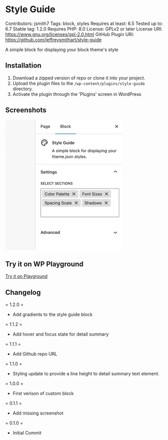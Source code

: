 # Style Guide

Contributors: jsmith7
Tags: block, styles
Requires at least: 6.5
Tested up to: 6.7
Stable tag: 1.2.0
Requires PHP: 8.0
License: GPLv2 or later
License URI: https://www.gnu.org/licenses/gpl-2.0.html
GitHub Plugin URI: https://github.com/jeffreysmithart/style-guide

A simple block for displaying your block theme's style

## Installation

1. Download a zipped version of repo or clone it into your project.
2. Upload the plugin files to the `/wp-content/plugins/style-guide` directory.
3. Activate the plugin through the 'Plugins' screen in WordPress

## Screenshots

![Selecting and removing style guide sections in the Inspector controls sidebar of a WordPress editor](./assets/screenshot-1.gif "After installation, add the new Style Guide block to your page. You then have the option to add or remove different style guide sections.")

## Try it on WP Playground

[Try it on Playground](https://playground.wordpress.net/?blueprint-url=https://raw.githubusercontent.com/jeffreysmithart/style-guide/refs/heads/main/_playground/blueprint.json)

## Changelog

= 1.2.0 =

- Add gradients to the style guide block

= 1.1.2 =

- Add hover and focus state for detail summary

= 1.1.1 =

- Add Github repo URL

= 1.1.0 =

- Styling update to provide a line height to detail summary text element.

= 1.0.0 =

- First verison of custom block

= 0.1.1 =

- Add missing screenshot

= 0.1.0 =

- Initial Commit
